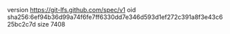 version https://git-lfs.github.com/spec/v1
oid sha256:6ef94b36d99a74f6fe7ff6330dd7e346d593d1ef272c391a8f3e43c625bc2c7d
size 7408

